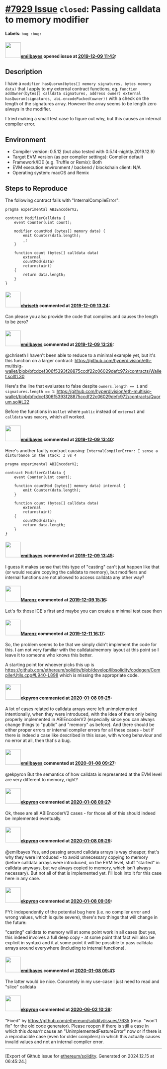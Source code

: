 # [\#7929 Issue](https://github.com/ethereum/solidity/issues/7929) `closed`: Passing calldata to memory modifier
**Labels**: `bug :bug:`


#### <img src="https://avatars.githubusercontent.com/u/416524?u=0b9fba53dcbdc01847fb9b2955760cdc365945b1&v=4" width="50">[emilbayes](https://github.com/emilbayes) opened issue at [2019-12-09 11:43](https://github.com/ethereum/solidity/issues/7929):

<!--## Prerequisites

- First, many thanks for taking part in the community. We really appreciate that.
- We realize there is a lot of information requested here. We ask only that you do your best to provide as much information as possible so we can better help you.
- Support questions are better asked in one of the following locations:
	- [Solidity chat](https://gitter.im/ethereum/solidity)
	- [Stack Overflow](https://ethereum.stackexchange.com/)
- Ensure the issue isn't already reported.
- The issue should be reproducible with the latest solidity version; however, this isn't a hard requirement and being reproducible with an older version is sufficient.
-->

## Description

I have a `modifier hasQuorum(bytes[] memory signatures, bytes memory data)` that I apply to my external contract functions, eg. `function addOwner(bytes[] calldata signatures, address owner) external hasQuorum(signatures, abi.encodePacked(owner))` with a check on the length of the signatures array. However the array seems to be length zero always in the modifier.

I tried making a small test case to figure out why, but this causes an internal compiler error.

## Environment

- Compiler version: 0.5.12 (but also tested with 0.5.14-nightly.2019.12.9)
- Target EVM version (as per compiler settings): Compiler default
- Framework/IDE (e.g. Truffle or Remix): Both
- EVM execution environment / backend / blockchain client: N/A
- Operating system: macOS and Remix

## Steps to Reproduce

The following contract fails with "InternalCompileError":

```solidity
pragma experimental ABIEncoderV2;

contract ModifierCalldata {
    event Counter(uint count);

    modifier countMod (bytes[] memory data) {
        emit Counter(data.length);
        _;
    }

    function count (bytes[] calldata data)
        external
        countMod(data)
        returns(uint)
    {
        return data.length;
    }
}
```


#### <img src="https://avatars.githubusercontent.com/u/9073706?v=4" width="50">[chriseth](https://github.com/chriseth) commented at [2019-12-09 13:24](https://github.com/ethereum/solidity/issues/7929#issuecomment-563236630):

Can please you also provide the code that compiles and causes the length to be zero?

#### <img src="https://avatars.githubusercontent.com/u/416524?u=0b9fba53dcbdc01847fb9b2955760cdc365945b1&v=4" width="50">[emilbayes](https://github.com/emilbayes) commented at [2019-12-09 13:26](https://github.com/ethereum/solidity/issues/7929#issuecomment-563237494):

@chriseth I haven't been able to reduce to a minimal example yet, but it's this function on a larger contract: https://github.com/hyperdivision/eth-multisig-wallet/blob/bfcdcef306f5393f28875ccdf22c06029defc972/contracts/Wallet.sol#L30

Here's the line that evaluates to false despite `owners.length == 1` and `signatures.length == 1`: https://github.com/hyperdivision/eth-multisig-wallet/blob/bfcdcef306f5393f28875ccdf22c06029defc972/contracts/Quorum.sol#L22

Before the functions in `Wallet` where `public` instead of `external` and `calldata` was `memory`, which all worked.

#### <img src="https://avatars.githubusercontent.com/u/416524?u=0b9fba53dcbdc01847fb9b2955760cdc365945b1&v=4" width="50">[emilbayes](https://github.com/emilbayes) commented at [2019-12-09 13:40](https://github.com/ethereum/solidity/issues/7929#issuecomment-563242962):

Here's another faulty contract causing: `InternalCompilerError: I sense a disturbance in the stack: 3 vs 4`

```solidity
pragma experimental ABIEncoderV2;

contract ModifierCalldata {
    event Counter(uint count);

    function countMod (bytes[] memory data) internal {
        emit Counter(data.length);
    }

    function count (bytes[] calldata data)
        external
        returns(uint)
    {
        countMod(data);
        return data.length;
    }
}
```

#### <img src="https://avatars.githubusercontent.com/u/416524?u=0b9fba53dcbdc01847fb9b2955760cdc365945b1&v=4" width="50">[emilbayes](https://github.com/emilbayes) commented at [2019-12-09 13:45](https://github.com/ethereum/solidity/issues/7929#issuecomment-563245031):

I guess it makes sense that this type of "casting" can't just happen like that (or would require copying the calldata to memory), but modifiers and internal functions are not allowed to access calldata any other way?

#### <img src="https://avatars.githubusercontent.com/u/424752?u=2d50de05ec528b9b84f8b905a56e90669b0f8927&v=4" width="50">[Marenz](https://github.com/Marenz) commented at [2019-12-09 15:16](https://github.com/ethereum/solidity/issues/7929#issuecomment-563286725):

Let's fix those ICE's first and maybe you can create a minimal test case then

#### <img src="https://avatars.githubusercontent.com/u/424752?u=2d50de05ec528b9b84f8b905a56e90669b0f8927&v=4" width="50">[Marenz](https://github.com/Marenz) commented at [2019-12-11 16:17](https://github.com/ethereum/solidity/issues/7929#issuecomment-564618914):

So, the problem seems to be that we simply didn't implement the code for this. I am not very familiar with the calldata/memory layout at this point so I leave it to someone who knows this better.

A starting point for whoever picks this up is https://github.com/ethereum/solidity/blob/develop/libsolidity/codegen/CompilerUtils.cpp#L940-L898
which is missing the appropriate code.

#### <img src="https://avatars.githubusercontent.com/u/1347491?v=4" width="50">[ekpyron](https://github.com/ekpyron) commented at [2020-01-08 09:25](https://github.com/ethereum/solidity/issues/7929#issuecomment-571962869):

A lot of cases related to calldata arrays were left unimplemented intentionally, when they were introduced, with the idea of them only being properly implemented in ABIEncoderV2 (especially since you can always change things to "public" and "memory" as before).
And there should be either proper errors or internal compiler errors for all these cases - but if there is indeed a case like described in this issue, with wrong behaviour and no error at all, then that's a bug.

#### <img src="https://avatars.githubusercontent.com/u/416524?u=0b9fba53dcbdc01847fb9b2955760cdc365945b1&v=4" width="50">[emilbayes](https://github.com/emilbayes) commented at [2020-01-08 09:27](https://github.com/ethereum/solidity/issues/7929#issuecomment-571963617):

@ekpyron But the semantics of how calldata is represented at the EVM level are very different to memory, right?

#### <img src="https://avatars.githubusercontent.com/u/1347491?v=4" width="50">[ekpyron](https://github.com/ekpyron) commented at [2020-01-08 09:27](https://github.com/ethereum/solidity/issues/7929#issuecomment-571963640):

Ok, these are all ABIEncoderV2 cases - for those all of this should indeed be implemented eventually.

#### <img src="https://avatars.githubusercontent.com/u/1347491?v=4" width="50">[ekpyron](https://github.com/ekpyron) commented at [2020-01-08 09:29](https://github.com/ethereum/solidity/issues/7929#issuecomment-571964525):

@emilbayes Yes, and passing around calldata arrays is way cheaper, that's why they were introduced - to avoid unnecessary copying to memory (before calldata arrays were introduced, on the EVM level, stuff "started" in calldata anyways, but we always copied to memory, which isn't always necessary). But not all of that is implemented yet. I'll look into it for this case here in any case.

#### <img src="https://avatars.githubusercontent.com/u/1347491?v=4" width="50">[ekpyron](https://github.com/ekpyron) commented at [2020-01-08 09:39](https://github.com/ethereum/solidity/issues/7929#issuecomment-571968250):

FYI: independently of the potential bug here (i.e. no compiler error and wrong values, which is quite severe), there's two things that will change in the future:

"casting" calldata to memory will at some point work in all cases (but yes, this indeed involves a full deep copy - at some point that fact will also be explicit in syntax) and it at some point it will be possible to pass calldata arrays around everywhere (including to internal functions).

#### <img src="https://avatars.githubusercontent.com/u/416524?u=0b9fba53dcbdc01847fb9b2955760cdc365945b1&v=4" width="50">[emilbayes](https://github.com/emilbayes) commented at [2020-01-08 09:41](https://github.com/ethereum/solidity/issues/7929#issuecomment-571969084):

The latter would be nice. Concretely in my use-case I just need to read and "slice" calldata

#### <img src="https://avatars.githubusercontent.com/u/1347491?v=4" width="50">[ekpyron](https://github.com/ekpyron) commented at [2020-06-02 10:39](https://github.com/ethereum/solidity/issues/7929#issuecomment-637451970):

"Fixed" by https://github.com/ethereum/solidity/issues/7635 (resp. "won't fix" for the old code generator). Please reopen if there is still a case in which this *doesn't* cause an "UnimplementedFeatureError" now or if there is a reproducible case (even for older compilers) in which this actually causes invalid values and not an internal compiler error.


-------------------------------------------------------------------------------



[Export of Github issue for [ethereum/solidity](https://github.com/ethereum/solidity). Generated on 2024.12.15 at 06:45:24.]
